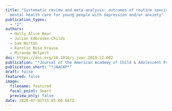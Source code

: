```yaml
---
title: "Systematic review and meta-analysis: outcomes of routine specialist
  mental health care for young people with depression and/or anxiety"
publication_types:
  - "2"
authors:
  - Holly Alice Bear
  - Julian Edbrooke-Childs
  - Sam Norton
  - Karolin Rose Krause
  - Miranda Wolpert
doi: https://doi.org/10.1016/j.jaac.2019.12.002
publication: "*Journal of the American Academy of Child & Adolescent Psychiatry*"
publication_short: "*JAACAP*"
draft: false
featured: false
image:
  filename: featured
  focal_point: Smart
  preview_only: false
date: 2020-07-01T15:05:00.667Z
---
```

